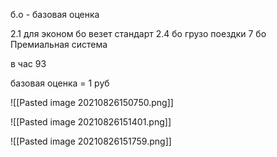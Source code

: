 б.о - базовая оценка

2.1 для эконом бо
везет стандарт 2.4 бо
грузо поездки 7 бо
Премиальная система

в час 93

базовая оценка = 1 руб


![[Pasted image 20210826150750.png]]


![[Pasted image 20210826151401.png]]


![[Pasted image 20210826151759.png]]